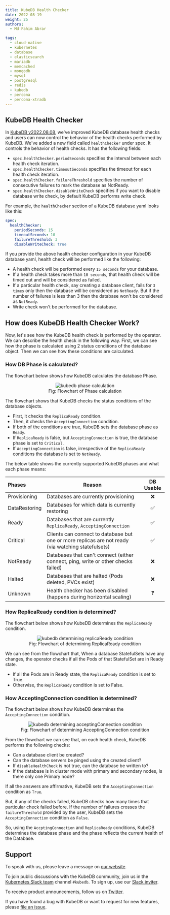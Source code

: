 ```yaml
---
title: KubeDB Health Checker
date: 2022-08-19
weight: 25
authors:
  - Md Fahim Abrar

tags:
  - cloud-native
  - kubernetes
  - database
  - elasticsearch
  - mariadb
  - memcached
  - mongodb
  - mysql
  - postgresql
  - redis
  - kubedb
  - percona
  - percona-xtradb
---
```


## KubeDB Health Checker

In [KubeDB v2022.08.08](https://kubedb.com/docs/v2022.08.08/setup/), we've improved KubeDB database health checks and users can now control the behavior of the health checks performed by KubeDB. We've added a new field called `healthChecker` under spec. It controls the behavior of health checks. It has the following fields:

- `spec.healthChecker.periodSeconds` specifies the interval between each health check iteration.
- `spec.healthChecker.timeoutSeconds` specifies the timeout for each health check iteration.
- `spec.healthChecker.failureThreshold` specifies the number of consecutive failures to mark the database as NotReady.
- `spec.healthChecker.disableWriteCheck` specifies if you want to disable database write check, by default KubeDB performs write check.

For example, the `healthChecker` section of a KubeDB database yaml looks like this:
```yaml
spec:
  healthChecker:
    periodSeconds: 15
    timeoutSeconds: 10
    failureThreshold: 3
    disableWriteCheck: true
```

If you provide the above health checker configuration in your KubeDB database yaml, health check will be performed like the following:

- A health check will be performed every `15 seconds` for your database.
- If a health check takes more than `10 seconds`, that health check will be timed out and will be considered as failed.
- If a particular health check, say creating a database client, fails for `3 times` only then the database will be considered as `NotReady`. But if the number of failures is less than 3 then the database won't be considered as `NotReady`.
- Write check won't be performed for the database.

## How does KubeDB Health Checker Work?

Now, let's see how the KubeDB health check is performed by the operator. We can describe the health check in the following way. First, we can see how the phase is calculated using 2 status conditions of the database object. Then we can see how these conditions are calculated.

### How DB Phase is calculated?

The flowchart below shows how KubeDB calculates the database Phase.

<figure align="center">
 <img alt="kubedb phase calculation" src="kubedb-phase-calculation.png">
 <figcaption align="center">Fig: Flowchart of Phase calculation</figcaption>
</figure>

The flowchart shows that KubeDB checks the status conditions of the database objects.

- First, it checks the `ReplicaReady` condition.
- Then, it checks the `AcceptingConnection` condition.
- If both of the conditions are true, KubeDB sets the database phase as `Ready`.
- If `ReplicaReady` is false, but `AcceptingConnection` is true, the database phase is set to `Critical`.
- If `AcceptingConnection` is false, irrespective of the `ReplicaReady` conditions the database is set to `NotReady`.

The below table shows the currently supported KubeDB phases and what each phase means:

| Phases        | Reason                                                                                             |     DB Usable      |
|:--------------|----------------------------------------------------------------------------------------------------|:------------------:|
| Provisioning  | Databases are currently provisioning                                                               |        :x:         |
| DataRestoring | Databases for which data is currently restoring                                                    | :white_check_mark: |
| Ready         | Databases that are currently `ReplicaReady`, `AcceptingConnection`                                 | :white_check_mark: |
| Critical      | Clients can connect to database but one or more replicas are not ready (via watching statefulsets) | :white_check_mark: |
| NotReady      | Databases that can't connect (either connect, ping, write or other checks failed)                  |        :x:         |
| Halted        | Databases that are halted (Pods deleted, PVCs exist)                                               |        :x:         |
| Unknown       | Health checker has been disabled (happens during horizontal scaling)                               |     :question:     |


### How ReplicaReady condition is determined?

The flowchart below shows how KubeDB determines the `ReplicaReady` condition.

<figure align="center">
 <img alt="kubedb determining replicaReady condition" src="kubedb-determining-replica-ready-condition.png">
 <figcaption align="center">Fig: Flowchart of determining ReplicaReady condition</figcaption>
</figure>

We can see from the flowchart that, When a database StatefulSets have any changes, the operator checks if all the Pods of that StatefulSet are in Ready state.

- If all the Pods are in Ready state, the `ReplicaReady` condition is set to True.
- Otherwise, the `ReplicaReady` condition is set to False.

### How AcceptingConnection condition is determined?

The flowchart below shows how KubeDB determines the `AcceptingConnection` condition.

<figure align="center">
 <img alt="kubedb determining acceptingConnection condition" src="kubedb-determining-accepting-connections-condition.png">
 <figcaption align="center">Fig: Flowchart of determining AcceptingConnection condition</figcaption>
</figure>

From the flowchart we can see that, on each health check, KubeDB performs the following checks:

- Can a database client be created?
- Can the database servers be pinged using the created client?
- If `disableHealthCheck` is not true, can the database be written to?
- If the database is in cluster mode with primary and secondary nodes, Is there only one Primary node?

If all the answers are affirmative, KubeDB sets the `AcceptingConnection` condition as `True`.

But, if any of the checks failed, KubeDB checks how many times that particular check failed before. If the number of failures crosses the `failureThreshold` provided by the user, KubeDB sets the `AcceptingConnection` condition as `False`.

So, using the `AccptingConnection` and `ReplicaReady` conditions, KubeDB determines the database phase and the phase reflects the current health of the Database.

## Support

To speak with us, please leave a message on [our website](https://appscode.com/contact/).

To join public discussions with the KubeDB community, join us in the [Kubernetes Slack team](https://kubernetes.slack.com/messages/C8149MREV/) channel `#kubedb`. To sign up, use our [Slack inviter](http://slack.kubernetes.io/).

To receive product announcements, follow us on [Twitter](https://twitter.com/KubeDB).

If you have found a bug with KubeDB or want to request for new features, please [file an issue](https://github.com/kubedb/project/issues/new).
